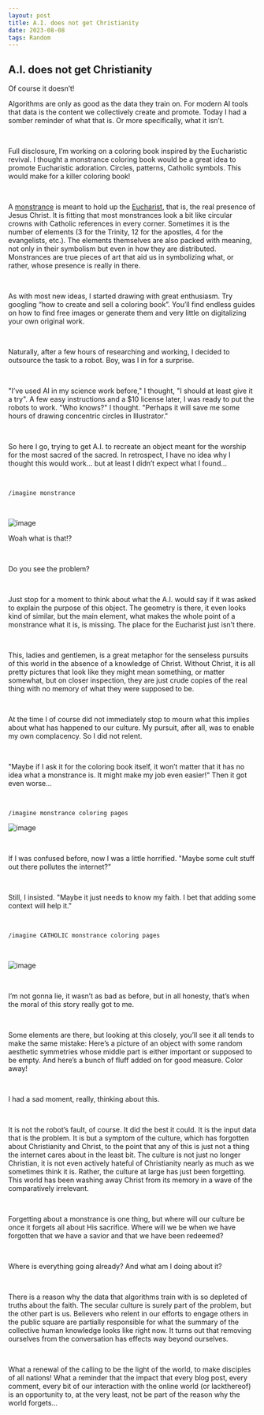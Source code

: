 ```yaml
---
layout: post
title: A.I. does not get Christianity
date: 2023-08-08 
tags: Random
---
```


## A.I. does not get Christianity


Of course it doesn’t! 

Algorithms are only as good as the data they train on. For modern AI tools that data is the content we collectively create and promote. 
Today I had a somber reminder of what that is. Or more specifically, what it isn’t. 

<br>

Full disclosure, I’m working on a coloring book inspired by the Eucharistic revival. I thought a monstrance coloring book would be a great idea to promote Eucharistic adoration. 
Circles, patterns, Catholic symbols. This would make for a killer coloring book! 

<br>

A [monstrance](https://en.wikipedia.org/wiki/Monstrance) is meant to hold up the [Eucharist](https://www.catholic.com/encyclopedia/eucharist), that is, the real presence of Jesus Christ. 
It is fitting that most monstrances look a bit like circular crowns with Catholic references in every corner. Sometimes it is the number of elements (3 for the Trinity, 12 for the apostles, 4 for the evangelists, etc.). 
The elements themselves are also packed with meaning, not only in their symbolism but even in how they are distributed. 
Monstrances are true pieces of art that aid us in symbolizing what, or rather, whose presence is really in there. 

<br>

As with most new ideas, I started drawing with great enthusiasm. 
Try googling “how to create and sell a coloring book”. You’ll find endless guides on how to find free images or generate them and very little on digitalizing your own original work. 

<br>

Naturally, after a few hours of researching and working, I decided to outsource the task to a robot. 
Boy, was I in for a surprise. 

<br>

"I’ve used AI in my science work before," I thought, "I should at least give it a try". A few easy instructions and a $10 license later, I was ready to put the robots to work. "Who knows?" I thought. "Perhaps it will save me some hours of drawing concentric circles in Illustrator." 


<br>

So here I go, trying to get A.I. to recreate an object meant for the worship for the most sacred of the sacred. In retrospect, I have no idea why I thought this would work… but at least I didn’t expect what I found… 

<br>

```
/imagine monstrance
```

<br>


![image](https://github.com/FernandaPsihas/FernandaPsihas.github.io/blob/main/_posts/img/AIcm.png?raw=true)



Woah what is that!? 

<br>

Do you see the problem? 

<br>

Just stop for a moment to think about what the A.I. would say if it was asked to explain the purpose of this object. The geometry is there, it even looks kind of similar, but the main element, what makes the whole point of a monstrance what it is, is missing. The place for the Eucharist just isn’t there. 

<br>

This, ladies and gentlemen, is a great metaphor for the senseless pursuits of this world in the absence of a knowledge of Christ. Without Christ, it is all pretty pictures that look like they might mean something, or matter somewhat, but on closer inspection, they are just crude copies of the real thing with no memory of what they were supposed to be. 


<br>

At the time I of course did not immediately stop to mourn what this implies about what has happened to our culture. My pursuit, after all, was to enable my own complacency. So I did not relent. 

<br>

"Maybe if I ask it for the coloring book itself, it won’t matter that it has no idea what a monstrance is. It might make my job even easier!" 
Then it got even worse… 

<br>

```
/imagine monstrance coloring pages
```

![image](https://github.com/FernandaPsihas/FernandaPsihas.github.io/blob/main/_posts/img/AImc.png?raw=true)

<br>

If I was confused before, now I was a little horrified. "Maybe some cult stuff out there pollutes the internet?" 

<br>

Still, I insisted. "Maybe it just needs to know my faith. I bet that adding some context will help it." 

<br>

```
/imagine CATHOLIC monstrance coloring pages
```

<br>

![image](https://github.com/FernandaPsihas/FernandaPsihas.github.io/blob/main/_posts/img/AIcmc.png?raw=true)

<br>


I’m not gonna lie, it wasn’t as bad as before, but in all honesty, that’s when the moral of this story really got to me. 

<br>


Some elements are there, but looking at this closely, you’ll see it all tends to make the same mistake: Here’s a picture of an object with some random aesthetic symmetries whose middle part is either important or supposed to be empty. And here’s a bunch of fluff added on for good measure. Color away! 

<br>

I had a sad moment, really, thinking about this. 

<br>

It is not the robot’s fault, of course. It did the best it could. It is the input data that is the problem. It is but a symptom of the culture, which has forgotten about Christianity and Christ, to the point that any of this is just not a thing the internet cares about in the least bit. The culture is not just no longer Christian, it is not even actively hateful of Christianity nearly as much as we sometimes think it is. Rather, the culture at large has just been forgetting. This world has been washing away Christ from its memory in a wave of the comparatively irrelevant. 

<br>

Forgetting about a monstrance is one thing, but where will our culture be once it forgets all about His sacrifice. Where will we be when we have forgotten that we have a savior and that we have been redeemed? 

<br>

Where is everything going already? And what am I doing about it? 

<br>

There is a reason why the data that algorithms train with is so depleted of truths about the faith. The secular culture is surely part of the problem, but the other part is us. Believers who relent in our efforts to engage others in the public square are partially responsible for what the summary of the collective human knowledge looks like right now. It turns out that removing ourselves from the conversation has effects way beyond ourselves. 

<br>

What a renewal of the calling to be the light of the world, to make disciples of all nations! What a reminder that the impact that every blog post, every comment, every bit of our interaction with the online world (or lackthereof) is an opportunity to, at the very least, not be part of the reason why the world forgets... 






